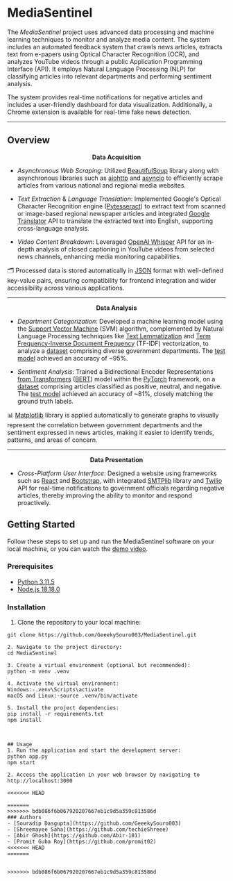 # MediaSentinel

The *MediaSentinel* project uses advanced data processing and machine learning techniques to monitor and analyze media content. The system includes an automated feedback system that crawls news articles, extracts text from e-papers using Optical Character Recognition (OCR), and analyzes YouTube videos through a public Application Programming Interface (API). It employs Natural Language Processing (NLP) for classifying articles into relevant departments and performing sentiment analysis.

The system provides real-time notifications for negative articles and includes a user-friendly dashboard for data visualization. Additionally, a Chrome extension is available for real-time fake news detection.

---


## Overview

<p align = "center">
  <strong>Data Acquisition</strong>
</p>

- *Asynchronous Web Scraping*: Utilized [BeautifulSoup](https://beautiful-soup-4.readthedocs.io/en/latest/) library along with asynchronous libraries such as [aiohttp](https://docs.aiohttp.org/en/stable/) and [asyncio](https://docs.python.org/3/library/asyncio.html) to efficiently scrape articles from various national and regional media websites.

- *Text Extraction* & *Language Translation*: Implemented Google's Optical Character Recognition engine ([Pytesseract](https://pytesseract.readthedocs.io/en/latest/)) to extract text from scanned or image-based regional newspaper articles and integrated [Google Translator](https://py-googletrans.readthedocs.io/en/latest/) API to translate the extracted text into English, supporting cross-language analysis.

- *Video Content Breakdown*: Leveraged [OpenAI Whisper](https://platform.openai.com/docs/guides/speech-to-text) API for an in-depth analysis of closed captioning in YouTube videos from selected news channels, enhancing media monitoring capabilities.

🗂️ Processed data is stored automatically in [JSON](https://docs.python.org/3/library/json.html) format with well-defined key-value pairs, ensuring compatibility for frontend integration and wider accessibility across various applications.

---

<p align = "center">
  <strong>Data Analysis</strong>
</p>

- *Department Categorization*: Developed a machine learning model using the [Support Vector Machine](https://www.geeksforgeeks.org/support-vector-machine-algorithm/?ref=lbp) (SVM) algorithm, complemented by Natural Language Processing techniques like [Text Lemmatization](https://www.nltk.org/api/nltk.stem.WordNetLemmatizer.html?highlight=lemmatize) and [Term Frequency-Inverse Document Frequency](https://scikit-learn.org/stable/modules/generated/sklearn.feature_extraction.text.TfidfVectorizer.html#sklearn.feature_extraction.text.TfidfVectorizer) (TF-IDF) vectorization, to analyze a [dataset](https://github.com/areebahmeddd/Insight-Ink/blob/main/Backend/Models/data-1.csv) comprising diverse government departments. The [test model](https://github.com/areebahmeddd/Insight-Ink/tree/main/Backend/Models/Department) achieved an accuracy of ~95%.

- *Sentiment Analysis*: Trained a Bidirectional Encoder Representations [from Transformers](https://proceedings.neurips.cc/paper_files/paper/2017/file/3f5ee243547dee91fbd053c1c4a845aa-Paper.pdf) ([BERT](https://huggingface.co/docs/transformers/model_doc/bert)) model within the [PyTorch](https://pytorch.org/docs/stable/torch.html) framework, on a [dataset](https://github.com/areebahmeddd/Insight-Ink/blob/main/Backend/Models/data-2.csv) comprising articles classified as positive, neutral, and negative. The [test model](https://github.com/areebahmeddd/Insight-Ink/tree/main/Backend/Models/Sentiment) achieved an accuracy of ~81%, closely matching the ground truth labels.

📊 [Matplotlib](https://matplotlib.org/stable/index.html) library is applied automatically to generate graphs to visually represent the correlation between government departments and the sentiment expressed in news articles, making it easier to identify trends, patterns, and areas of concern.

---

<p align = "center">
  <strong>Data Presentation</strong>
</p>

- *Cross-Platform User Interface*: Designed a website using frameworks such as [React](https://react.dev/reference/react) and [Bootstrap](https://getbootstrap.com/docs/5.3/getting-started/introduction/), with integrated [SMTPlib](https://docs.python.org/3/library/smtplib.html) library and [Twilio](https://www.twilio.com/docs/sms) API for real-time notifications to government officials regarding negative articles, thereby improving the ability to monitor and respond proactively.


## Getting Started

Follow these steps to set up and run the MediaSentinel software on your local machine, or you can watch the [demo video](https://www.youtube.com/watch?v=GFApJyF8yc0).

### Prerequisites

- [Python 3.11.5](https://www.python.org/ftp/python/3.11.5/python-3.11.5-amd64.exe)
- [Node.js 18.18.0](https://nodejs.org/dist/v18.18.0/node-v18.18.0-x64.msi)

### Installation

1. Clone the repository to your local machine:
  ```shell
  git clone https://github.com/GeeekySouro003/MediaSentinel.git

2. Navigate to the project directory:
cd MediaSentinel

3. Create a virtual environment (optional but recommended):
python -m venv .venv

4. Activate the virtual environment:
Windows:-.venv\Scripts\activate
macOS and Linux:-source .venv/bin/activate

5. Install the project dependencies:
pip install -r requirements.txt
npm install



## Usage 
1. Run the application and start the development server:
python app.py
npm start

2. Access the application in your web browser by navigating to http://localhost:3000

<<<<<<< HEAD

=======
>>>>>>> bdb086f6b067920207667eb1c9d5a359c813586d
### Authors
- [Souradip Dasgupta](https://github.com/GeeekySouro003)
- [Shreemayee Saha](https://github.com/techieShreee)
- [Abir Ghosh](https://github.com/Abir-101)
- [Promit Guha Roy](https://github.com/promit02)
<<<<<<< HEAD
=======


>>>>>>> bdb086f6b067920207667eb1c9d5a359c813586d
